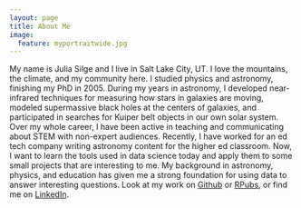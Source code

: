 ```yaml
---
layout: page
title: About Me
image:
  feature: myportraitwide.jpg
---
```


My name is Julia Silge and I live in Salt Lake City, UT. I love the mountains, the climate, and my community here. I studied physics and astronomy, finishing my PhD in 2005. During my years in astronomy, I developed near-infrared techniques for measuring how stars in galaxies are moving, modeled supermassive black holes at the centers of galaxies, and participated in searches for Kuiper belt objects in our own solar system. Over my whole career, I have been active in teaching and communicating about STEM with non-expert audiences. Recently, I have worked for an ed tech company writing astronomy content for the higher ed classroom. Now, I want to learn the tools used in data science today and apply them to some small projects that are interesting to me. My background in astronomy, physics, and education has given me a strong foundation for using data to answer interesting questions. Look at my work on [Github](https://github.com/juliasilge) or [RPubs](http://rpubs.com/juliasilge), or find me on [LinkedIn](https://www.linkedin.com/in/juliasilge).
